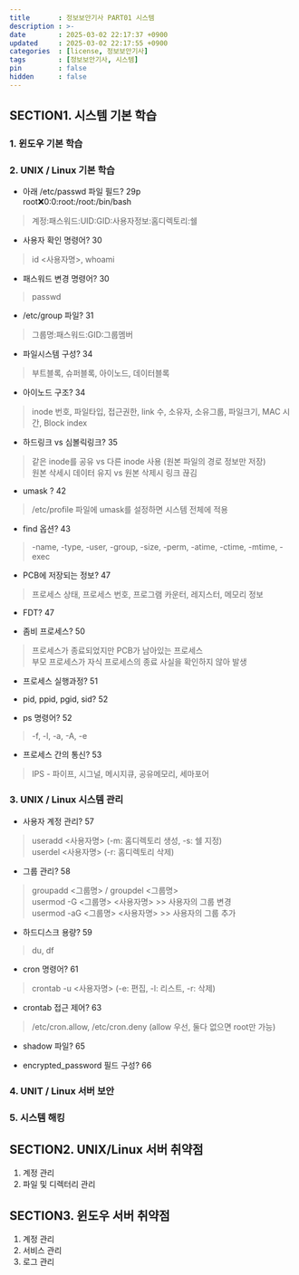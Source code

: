 ```yaml
---
title       : 정보보안기사 PART01 시스템
description : >-
date        : 2025-03-02 22:17:37 +0900
updated     : 2025-03-02 22:17:55 +0900
categories  : [license, 정보보안기사]
tags        : [정보보안기사, 시스템]
pin         : false
hidden      : false
---
```


## SECTION1. 시스템 기본 학습
### 1. 윈도우 기본 학습
### 2. UNIX / Linux 기본 학습
- 아래 /etc/passwd 파일 필드? 29p <br>
root:x:0:0:root:/root:/bin/bash
> 계정:패스워드:UID:GID:사용자정보:홈디렉토리:쉘

- 사용자 확인 명령어? 30
> id <사용자명>, whoami

- 패스워드 변경 명령어? 30
> passwd

- /etc/group 파일? 31
> 그룹명:패스워드:GID:그룹멤버

- 파일시스템 구성? 34
> 부트블록, 슈퍼블록, 아이노드, 데이터블록

- 아이노드 구조? 34
> inode 번호, 파일타입, 접근권한, link 수, 소유자, 소유그룹, 파일크기,  MAC 시간, Block index

- 하드링크 vs 심볼릭링크? 35
> 같은 inode를 공유 vs 다른 inode 사용 (원본 파일의 경로 정보만 저장) <br>
> 원본 삭세시 데이터 유지 vs 원본 삭제시 링크 끊김 

- umask ? 42
> /etc/profile 파일에 umask를 설정하면 시스템 전체에 적용

- find 옵션? 43
> -name, -type, -user, -group, -size, -perm, -atime, -ctime, -mtime, -exec

- PCB에 저장되는 정보? 47
> 프로세스 상태, 프로세스 번호, 프로그램 카운터, 레지스터, 메모리 정보

- FDT? 47

- 좀비 프로세스? 50
> 프로세스가 종료되었지만 PCB가 남아있는 프로세스 <br>
> 부모 프로세스가 자식 프로세스의 종료 사실을 확인하지 않아 발생

- 프로세스 실행과정? 51

- pid, ppid, pgid, sid? 52

- ps 명령어? 52
> -f, -l, -a, -A, -e

- 프로세스 간의 통신? 53
> IPS - 파이프, 시그널, 메시지큐, 공유메모리, 세마포어
 
### 3. UNIX / Linux 시스템 관리
- 사용자 계정 관리? 57
> useradd <사용자명> (-m: 홈디렉토리 생성, -s: 쉘 지정) <br>
> userdel <사용자명> (-r: 홈디렉토리 삭제) <br>

- 그룹 관리? 58
> groupadd <그룹명> / groupdel <그룹명> <br>
> usermod -G <그룹명> <사용자명> >> 사용자의 그룹 변경 <br>
> usermod -aG <그룹명> <사용자명> >> 사용자의 그룹 추가 

- 하드디스크 용량? 59
> du, df

- cron 명령어? 61
> crontab -u <사용자명> (-e: 편집, -l: 리스트, -r: 삭제)

- crontab 접근 제어? 63
> /etc/cron.allow, /etc/cron.deny (allow 우선, 둘다 없으면 root만 가능)

- shadow 파일? 65

- encrypted_password 필드 구성? 66

### 4. UNIT / Linux 서버 보안
### 5. 시스템 해킹

## SECTION2. UNIX/Linux 서버 취약점
1. 계정 관리
2. 파일 및 디렉터리 관리

## SECTION3. 윈도우 서버 취약점
1. 계정 관리
2. 서비스 관리
3. 로그 관리